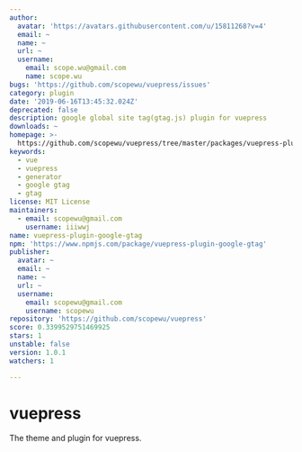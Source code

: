 ```yaml
---
author:
  avatar: 'https://avatars.githubusercontent.com/u/15811268?v=4'
  email: ~
  name: ~
  url: ~
  username:
    email: scope.wu@gmail.com
    name: scope.wu
bugs: 'https://github.com/scopewu/vuepress/issues'
category: plugin
date: '2019-06-16T13:45:32.024Z'
deprecated: false
description: google global site tag(gtag.js) plugin for vuepress
downloads: ~
homepage: >-
  https://github.com/scopewu/vuepress/tree/master/packages/vuepress-plugin-google-gtag
keywords:
  - vue
  - vuepress
  - generator
  - google gtag
  - gtag
license: MIT License
maintainers:
  - email: scopewu@gmail.com
    username: iiiwwj
name: vuepress-plugin-google-gtag
npm: 'https://www.npmjs.com/package/vuepress-plugin-google-gtag'
publisher:
  avatar: ~
  email: ~
  name: ~
  url: ~
  username:
    email: scopewu@gmail.com
    username: scopewu
repository: 'https://github.com/scopewu/vuepress'
score: 0.3399529751469925
stars: 1
unstable: false
version: 1.0.1
watchers: 1

---
```


# vuepress
The theme and plugin for vuepress.
